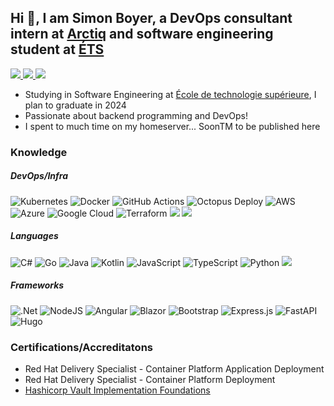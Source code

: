 ## Hi 👋, I am Simon Boyer, a DevOps consultant intern at [Arctiq](https://arctiq.ca/) and software engineering student at [ÉTS](https://etsmtl.ca)

<a href="https://www.linkedin.com/in/simon-boyer/"><img src="https://img.shields.io/badge/LinkedIn-0077B5?style=for-the-badge&logo=linkedin&logoColor=white"/> </a>
<a href="https://twitter.com/Sim_Boyer"> <img src="https://img.shields.io/badge/twitter-%231DA1F2.svg?&style=for-the-badge&logo=twitter&logoColor=white" /> </a>
<a href="https://mstdn.ca/@CodeGameEat"> <img src="https://img.shields.io/badge/mastodon-%233088D4.svg?&style=for-the-badge&logo=mastodon&logoColor=white" /> </a>

- Studying in Software Engineering at [École de technologie supérieure](https://etsmtl.ca), I plan to graduate in 2024
- Passionate about backend programming and DevOps!
- I spent to much time on my homeserver... SoonTM to be published here


### Knowledge

##### DevOps/Infra
![Kubernetes](https://img.shields.io/badge/kubernetes-%23326ce5.svg?style=for-the-badge&logo=kubernetes&logoColor=white)
![Docker](https://img.shields.io/badge/docker-%230db7ed.svg?style=for-the-badge&logo=docker&logoColor=white)
![GitHub Actions](https://img.shields.io/badge/github%20actions-%232671E5.svg?style=for-the-badge&logo=githubactions&logoColor=white)
![Octopus Deploy](https://img.shields.io/badge/octopus%20deploy-0D80D8?style=for-the-badge&logo=octopusdeploy&logoColor=white)
![AWS](https://img.shields.io/badge/AWS-%23FF9900.svg?style=for-the-badge&logo=amazon-aws&logoColor=white)
![Azure](https://img.shields.io/badge/azure-%230072C6.svg?style=for-the-badge&logo=microsoftazure&logoColor=white)
![Google Cloud](https://img.shields.io/badge/GoogleCloud-%234285F4.svg?style=for-the-badge&logo=google-cloud&logoColor=white)
![Terraform](https://img.shields.io/badge/terraform-%235835CC.svg?style=for-the-badge&logo=terraform&logoColor=white)
<img src="https://img.shields.io/badge/vault-%23000000.svg?&style=for-the-badge&logo=vault&logoColor=white" />
<img src="https://img.shields.io/badge/red%20hat%20open%20shift-%23EE0000.svg?&style=for-the-badge&logo=red%20hat%20open%20shift&logoColor=white" />

##### Languages
![C#](https://img.shields.io/badge/c%23-%23239120.svg?style=for-the-badge&logo=c-sharp&logoColor=white)
![Go](https://img.shields.io/badge/go-%2300ADD8.svg?style=for-the-badge&logo=go&logoColor=white)
![Java](https://img.shields.io/badge/java-%23ED8B00.svg?style=for-the-badge&logo=java&logoColor=white)
![Kotlin](https://img.shields.io/badge/kotlin-%237F52FF.svg?style=for-the-badge&logo=kotlin&logoColor=white)
![JavaScript](https://img.shields.io/badge/javascript-%23323330.svg?style=for-the-badge&logo=javascript&logoColor=%23F7DF1E)
![TypeScript](https://img.shields.io/badge/typescript-%23007ACC.svg?style=for-the-badge&logo=typescript&logoColor=white)
![Python](https://img.shields.io/badge/python-3670A0?style=for-the-badge&logo=python&logoColor=ffdd54)
<img src="https://img.shields.io/badge/gnu%20bash-%234EAA25.svg?&style=for-the-badge&logo=gnu%20bash&logoColor=white" />

##### Frameworks
![.Net](https://img.shields.io/badge/.NET-5C2D91?style=for-the-badge&logo=.net&logoColor=white)
![NodeJS](https://img.shields.io/badge/node.js-6DA55F?style=for-the-badge&logo=node.js&logoColor=white)
![Angular](https://img.shields.io/badge/angular-%23DD0031.svg?style=for-the-badge&logo=angular&logoColor=white)
![Blazor](https://img.shields.io/badge/blazor-%235C2D91.svg?style=for-the-badge&logo=blazor&logoColor=white)
![Bootstrap](https://img.shields.io/badge/bootstrap-%23563D7C.svg?style=for-the-badge&logo=bootstrap&logoColor=white)
![Express.js](https://img.shields.io/badge/express.js-%23404d59.svg?style=for-the-badge&logo=express&logoColor=%2361DAFB)
![FastAPI](https://img.shields.io/badge/FastAPI-005571?style=for-the-badge&logo=fastapi)
![Hugo](https://img.shields.io/badge/Hugo-black.svg?style=for-the-badge&logo=Hugo)

### Certifications/Accreditatons
- Red Hat Delivery Specialist - Container Platform Application Deployment
- Red Hat Delivery Specialist - Container Platform Deployment
- [Hashicorp Vault Implementation Foundations](https://hashicorp-academy-1.workramp.io/certificate/fbFLOom7vw)
